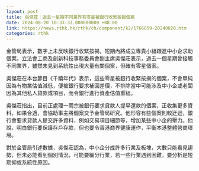 ```yaml
---
layout: post
title: 吳傑莊：過去一星期不同業界有零星被銀行收緊按揭個案
date: 2024-08-20 10:33:33.000000000 +08:00
link: https://news.rthk.hk/rthk/ch/component/k2/1766859-20240820.htm
categories: rthk
---
```


金管局表示，數字上未反映銀行收緊按揭，短期內將成立專責小組跟進中小企求助個案。立法會工商及創新科技事務委員會副主席吳傑莊表示，過去一個星期曾接觸不同業界，雖然未見到系統性出現大量有關個案，但確有零星個案。

吳傑莊在本台節目《千禧年代》表示，這些零星被銀行收緊按揭的個案，不會單純因為有物業估值減低，便被銀行要求補回差價，不排除當中可能涉及中小企或老闆因為其他私人貸款或項目，而令銀行進行資產估值重組。

吳傑莊指出，目前正處理一兩宗被銀行要求貸款人提早還款的個案，正收集更多資料，如果合適，會協助事主將個案交予金管局研究。他形容有些個案則較迂迴，銀行會要求貸款人提交許多資料，例如交易項目細節等，增加某些中小企的壓力。他說，明白銀行要保護存戶存款，但也要令香港商界健康運作，平衡本港整體營商環境。

對於金管局引述數據，吳傑莊認為，中小企分成許多行業及板塊，大數只能看見趨勢，但未必能看到個別情況，可能要細分行業，若一些行業遇到困難，要分析是短期抑或系統性原因。
